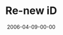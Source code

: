 ---
layout: message
category: message
series: "iD"
title: "Re-new iD"
date: 2006-04-09-00-00
message_id: 74
audio: "http://s3.amazonaws.com/crossroads-media/message/audio/iD_05_Re-new_ID_04-09-06.mp3"
audio-duration: "50:58"
explicit: false
---